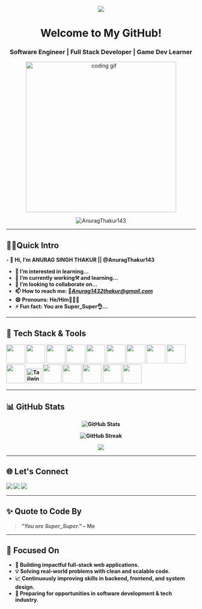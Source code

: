 <!-- Animated Header Banner -->
<p align="center">
  <img src="https://readme-typing-svg.herokuapp.com/?lines=Hi+%F0%9F%91%8B,+I+am+Anurag+Thakur;Full+Stack+Java+Developer;Software+Engineer;Game+Dev+Enthusiastic;Lifelong+Learner!&center=true&width=500&height=50&color=58a6ff&vCenter=true&size=20">
</p>

<h1 align="center">Welcome to My GitHub!</h1>
<h3 align="center">Software Engineer | Full Stack Developer | Game Dev Learner</h3>

<p align="center">
  <img src="https://media.giphy.com/media/qgQUggAC3Pfv687qPC/giphy.gif" width="400" alt="coding gif"/>
</p>

<p align="center">
  <img src="https://komarev.com/ghpvc/?username=AnuragThakur143&label=Profile+Views&color=blue&style=flat-square" alt="AnuragThakur143" />
</p>

---
## 👨‍💻Quick Intro

<b>- 👋 Hi, I’m ANURAG SINGH THAKUR || @AnuragThakur143
- 👀 I’m interested in learning...
- 🌱 I’m currently working⚒️ and learning...
- 💞️ I’m looking to collaborate on...
- 📫 How to reach me: 📧<em>Anurag1432thakur@gmail.com</em>
- 😄 Pronouns: He/Him🧔🏻‍♂️
- ⚡ Fun fact: You are Super_Super👌...<b>


---

## 🚀 Tech Stack & Tools

<p align="left">
  <img src="https://cdn.jsdelivr.net/gh/devicons/devicon/icons/java/java-original.svg" width="50" height="50"/>
  <img src="https://cdn.jsdelivr.net/gh/devicons/devicon/icons/cplusplus/cplusplus-original.svg" width="50" height="50"/>
  <img src="https://cdn.jsdelivr.net/gh/devicons/devicon/icons/javascript/javascript-original.svg" width="50" height="50"/>
  <img src="https://cdn.jsdelivr.net/gh/devicons/devicon/icons/react/react-original.svg" width="50" height="50"/>
  <img src="https://cdn.jsdelivr.net/gh/devicons/devicon/icons/spring/spring-original.svg" width="50" height="50"/>
  <img src="https://cdn.jsdelivr.net/gh/devicons/devicon/icons/mysql/mysql-original.svg" width="50" height="50"/>
  <img src="https://cdn.jsdelivr.net/gh/devicons/devicon/icons/mongodb/mongodb-original.svg" width="50" height="50"/>
  <img src="https://cdn.jsdelivr.net/gh/devicons/devicon/icons/html5/html5-original.svg" width="50" height="50"/>
  <img src="https://cdn.jsdelivr.net/gh/devicons/devicon/icons/css3/css3-original.svg" width="50" height="50"/>
  <img src="https://cdn.jsdelivr.net/gh/devicons/devicon/icons/bootstrap/bootstrap-original.svg" width="50" height="50"/>
  <picture>
    <source srcset="https://img.icons8.com/color/48/tailwindcss.png" media="(prefers-color-scheme: dark)">
    <img src="https://img.icons8.com/color/48/tailwindcss.png" width="40" height="40" alt="Tailwind CSS"/>
  </picture>
  <img src="https://cdn.jsdelivr.net/gh/devicons/devicon/icons/github/github-original.svg" width="50" height="50"/>
  <img src="https://cdn.jsdelivr.net/gh/devicons/devicon/icons/figma/figma-original.svg" width="50" height="50"/>
  <img src="https://cdn.jsdelivr.net/gh/devicons/devicon/icons/unrealengine/unrealengine-original.svg" width="50" height="50"/>
  <img src="https://cdn.jsdelivr.net/gh/devicons/devicon/icons/unity/unity-original.svg" width="50" height="50"/>
  <img src="https://cdn.jsdelivr.net/gh/devicons/devicon/icons/blender/blender-original.svg" width="50" height="50"/>
</p>

---

## 📊 GitHub Stats

<p align="center">
  <img src="https://github-readme-stats.vercel.app/api?username=AnuragThakur143&show_icons=true&theme=tokyonight" alt="GitHub Stats"/>
</p>

<p align="center">
  <img src="https://streak-stats.demolab.com?user=AnuragThakur143&theme=tokyonight" alt="GitHub Streak" />
</p>

<p align="center">
  <img src="https://github-readme-stats.vercel.app/api/top-langs/?username=AnuragThakur143&layout=compact&theme=tokyonight"/>
</p>

---

## 🌐 Let's Connect

<p align="left">
  <a href="mailto:anurag1432thakur@gmail.com"><img src="https://img.shields.io/badge/Gmail-D14836?style=for-the-badge&logo=gmail&logoColor=white"/></a>
  <a href="https://www.linkedin.com/in/anurag-thakur-718a1b237/" target="_blank"><img src="https://img.shields.io/badge/LinkedIn-0A66C2?style=for-the-badge&logo=linkedin&logoColor=white"/></a>
  <a href="https://github.com/AnuragThakur143"><img src="https://img.shields.io/badge/GitHub-000000?style=for-the-badge&logo=github&logoColor=white"/></a>
</p>

---

## ✨ Quote to Code By

> _"You are Super_Super."_ – Me

---

## 🧠 Focused On
- 🚀 Building impactful full-stack web applications.
- 💡 Solving real-world problems with clean and scalable code.
- 📈 Continuously improving skills in backend, frontend, and system design.
- 🎯 Preparing for opportunities in software development & tech industry.
